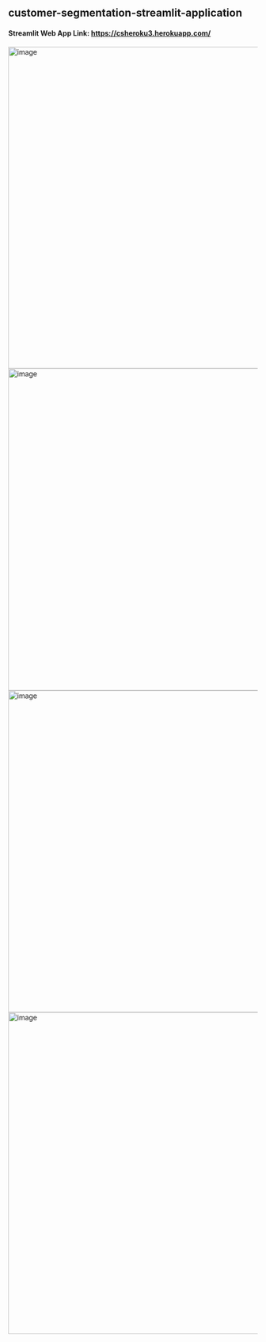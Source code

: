 ## customer-segmentation-streamlit-application

#### Streamlit Web App Link: https://csheroku3.herokuapp.com/








<img width="650" alt="image" src="https://user-images.githubusercontent.com/41443395/170888392-e2ed5082-2652-486f-931b-a221c3366c3a.png">

<img width="650" alt="image" src="https://user-images.githubusercontent.com/41443395/170888432-84df8464-315a-4ff3-adf2-fb19fe6c4909.png">

<img width="650" alt="image" src="https://user-images.githubusercontent.com/41443395/170888482-46d4322d-284a-440a-8c97-d92b3452b113.png">

<img width="650" alt="image" src="https://user-images.githubusercontent.com/41443395/170888497-480b7b0b-8ce0-473c-825f-c1532e883dee.png">



